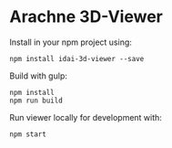 # Arachne 3D-Viewer

Install in your npm project using:

    npm install idai-3d-viewer --save

Build with gulp:

    npm install
    npm run build

Run viewer locally for development with:

    npm start
